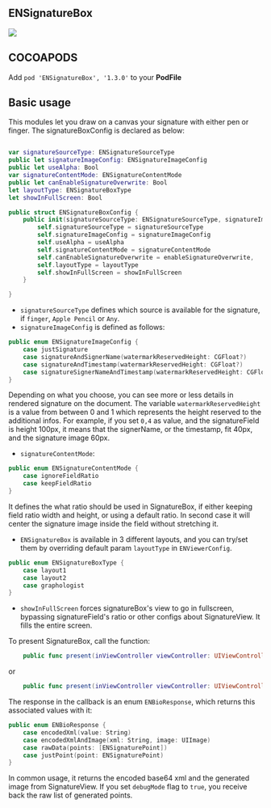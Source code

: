 ## ENSignatureBox

![](https://badgen.net/badge/stable/1.3.0/blue)

## COCOAPODS

Add `pod 'ENSignatureBox', '1.3.0'` to your **PodFile**

## Basic usage

This modules let you draw on a canvas your signature with either pen or finger. The signatureBoxConfig is declared as below:

```swift

var signatureSourceType: ENSignatureSourceType
public let signatureImageConfig: ENSignatureImageConfig
public let useAlpha: Bool
var signatureContentMode: ENSignatureContentMode
public let canEnableSignatureOverwrite: Bool
let layoutType: ENSignatureBoxType
let showInFullScreen: Bool

public struct ENSignatureBoxConfig {
    public init(signatureSourceType: ENSignatureSourceType, signatureImageConfig: ENSignatureImageConfig, useAlpha: Bool, signatureContentMode: ENSignatureContentMode, enableSignatureOverwrite: Bool, layoutType: ENSignatureBoxType = .layout1, showInFullScreen: Bool = false) {
		self.signatureSourceType = signatureSourceType
		self.signatureImageConfig = signatureImageConfig
		self.useAlpha = useAlpha
		self.signatureContentMode = signatureContentMode
		self.canEnableSignatureOverwrite = enableSignatureOverwrite,
		self.layoutType = layoutType
		self.showInFullScreen = showInFullScreen
	}

}
```

- `signatureSourceType` defines which source is available for the signature, if `finger`, `Apple Pencil` or `Any`.
- `signatureImageConfig` is defined as follows:

```swift
public enum ENSignatureImageConfig {
    case justSignature
    case signatureAndSignerName(watermarkReservedHeight: CGFloat?)
    case signatureAndTimestamp(watermarkReservedHeight: CGFloat?)
    case signatureSignerNameAndTimestamp(watermarkReservedHeight: CGFloat?)
}
```

Depending on what you choose, you can see more or less details in rendered signature on the document. The variable `watermarkReservedHeight` is a value from between 0 and 1 which represents the height reserved to the additional infos. For example, if you set `0,4` as value, and the signatureField is height 100px, it means that the signerName, or the timestamp, fit 40px, and the signature image 60px.

- `signatureContentMode`:

```swift
public enum ENSignatureContentMode {
	case ignoreFieldRatio
	case keepFieldRatio
}
```

It defines the what ratio should be used in SignatureBox, if either keeping field ratio width and height, or using a default ratio. In second case it will center the signature image inside the field without stretching it.

- `ENSignatureBox` is available in 3 different layouts, and you can try/set them by overriding default param `layoutType` in `ENViewerConfig`.

```swift
public enum ENSignatureBoxType {
    case layout1
    case layout2
    case graphologist
}
```

- `showInFullScreen` forces signatureBox's view to go in fullscreen, bypassing signatureField's ratio or other configs about SignatureView. It fills the entire screen.

To present SignatureBox, call the function:

```swift
	public func present(inViewController viewController: UIViewController, pdfContainer: PDFContainer, fieldSize: CGSize, andSignerName signerName: String, debugMode: Bool = false, callback: ((ENResponse<ENBioResponse>) -> Void)?)
```

or

```swift
    public func present(inViewController viewController: UIViewController, debugMode: Bool = false, callback: ((ENResponse<ENBioResponse>) -> Void)?)
```

The response in the callback is an enum `ENBioResponse`, which returns this associated values with it:

```swift
public enum ENBioResponse {
    case encodedXml(value: String)
    case encodedXmlAndImage(xml: String, image: UIImage)
    case rawData(points: [ENSignaturePoint])
    case justPoint(point: ENSignaturePoint)
}
```

In common usage, it returns the encoded base64 xml and the generated image from SignatureView.
If you set `debugMode` flag to `true`, you receive back the raw list of generated points.
